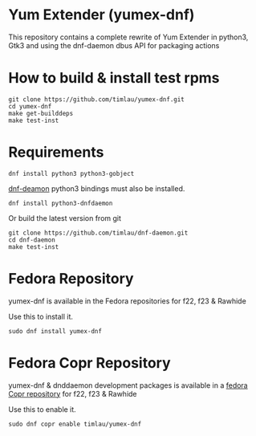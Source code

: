 Yum Extender (yumex-dnf)
=========================

This repository contains a complete rewrite of Yum Extender in python3, Gtk3 and using the dnf-daemon dbus API for
packaging actions


How to build & install test rpms
=================================
```
git clone https://github.com/timlau/yumex-dnf.git
cd yumex-dnf
make get-builddeps
make test-inst
```

Requirements
============

```
dnf install python3 python3-gobject 
```

[dnf-deamon](https://github.com/timlau/dnf-daemon) python3 bindings must also be installed.

```
dnf install python3-dnfdaemon
```

Or build the latest version from git

```
git clone https://github.com/timlau/dnf-daemon.git
cd dnf-daemon
make test-inst
```


Fedora Repository
=======================
yumex-dnf is available in the Fedora repositories for f22, f23 & Rawhide

Use this to install it.
```
sudo dnf install yumex-dnf
```

Fedora Copr Repository
=======================
yumex-dnf & dnddaemon development packages is available in a [fedora Copr repository](https://copr.fedoraproject.org/coprs/timlau/yumex-dnf/) for f22, f23 & Rawhide


Use this to enable it.
```
sudo dnf copr enable timlau/yumex-dnf
```
